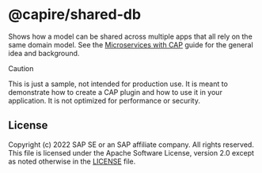 # @capire/shared-db

Shows how a model can be shared across multiple apps that all rely on the same domain model.  See the [Microservices with CAP](https://cap.cloud.sap/docs/guides/deployment/microservices) guide for the general idea and background.

> [!CAUTION]
> This is just a sample, not intended for production use. It is meant to demonstrate how to create a CAP plugin and how to use it in your application. It is not optimized for performance or security.


## License

Copyright (c) 2022 SAP SE or an SAP affiliate company. All rights reserved. This file is licensed under the Apache Software License, version 2.0 except as noted otherwise in the [LICENSE](LICENSES/Apache-2.0.txt) file.